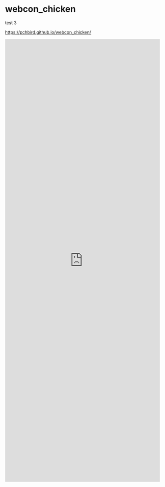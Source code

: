 # webcon_chicken

test 3

https://pchbird.github.io/webcon_chicken/

<iframe src="https://pchbird.github.io/webcon_chicken/configuator test 2 .186.%d.jpg/keyshot-configurator.html" frameborder="0" scrolling="no" style="max-width: 1920px; max-height: 1440px; height: 100%; width: 100%;"></iframe>
